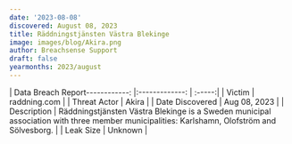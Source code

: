 ```yaml
---
date: '2023-08-08'
discovered: August 08, 2023
title: Räddningstjänsten Västra Blekinge
image: images/blog/Akira.png
author: Breachsense Support
draft: false
yearmonths: 2023/august
---
```


| Data Breach Report------------:     |:-------------:    | :-----:|
| Victim      | raddning.com      | 
| Threat Actor      | Akira      | 
| Date Discovered      | Aug 08, 2023      | 
| Description      | Räddningstjänsten Västra Blekinge is a Sweden municipal association with three member municipalities: Karlshamn, Olofström and Sölvesborg.      | 
| Leak Size      | Unknown      | 

